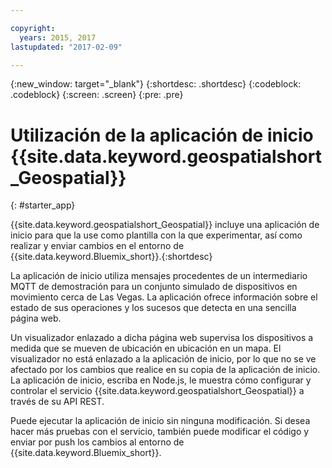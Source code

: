```yaml
---

copyright:
  years: 2015, 2017
lastupdated: "2017-02-09"

---
```


<!-- Attribute definitions --> 
{:new_window: target="_blank"}
{:shortdesc: .shortdesc}
{:codeblock: .codeblock}
{:screen: .screen}
{:pre: .pre}

# Utilización de la aplicación de inicio {{site.data.keyword.geospatialshort_Geospatial}}
{: #starter_app}


{{site.data.keyword.geospatialshort_Geospatial}} incluye una aplicación de inicio para que la use como plantilla con la que experimentar, así como realizar y enviar cambios en el entorno de {{site.data.keyword.Bluemix_short}}.{:shortdesc}

La aplicación de inicio utiliza mensajes procedentes de un intermediario MQTT de demostración para un conjunto simulado de dispositivos en movimiento cerca de
Las Vegas. La aplicación ofrece información sobre el estado de sus operaciones y los sucesos que detecta en una sencilla página web.


Un visualizador enlazado a dicha página web supervisa los dispositivos a medida que se mueven de ubicación en ubicación en un mapa. El visualizador no está enlazado a la aplicación de inicio, por lo que no se ve afectado por los cambios que realice en su copia de la aplicación de inicio. La aplicación de inicio, escriba en Node.js, le muestra cómo configurar y controlar el servicio {{site.data.keyword.geospatialshort_Geospatial}} a través de su API REST.  


Puede ejecutar la aplicación de inicio sin ninguna modificación. Si desea hacer más pruebas con el servicio, también puede modificar el código y enviar por push los cambios al entorno de {{site.data.keyword.Bluemix_short}}.
